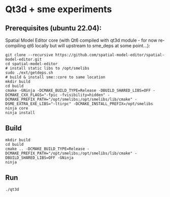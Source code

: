 # Qt3d + sme experiments

## Prerequisites (ubuntu 22.04):

Spatial Model Editor core (with Qt6 compiled with qt3d module - for now re-compiling qt6 locally but will upstream to sme_deps at some point...):

```
git clone --recursive https://github.com/spatial-model-editor/spatial-model-editor.git
cd spatial-model-editor
# install static libs to /opt/smelibs
sudo ./ext/getdeps.sh
# build & install sme::core to same location
mkdir build
cd build
cmake -GNinja -DCMAKE_BUILD_TYPE=Release -DBUILD_SHARED_LIBS=OFF -DCMAKE_CXX_FLAGS="-fpic -fvisibility=hidden" -DCMAKE_PREFIX_PATH="/opt/smelibs;/opt/smelibs/lib/cmake" -DSME_EXTRA_EXE_LIBS="-ltirpc" -DCMAKE_INSTALL_PREFIX=/opt/smelibs
ninja core
ninja install
```

## Build

```
mkdir build
cd build
cmake .. -DCMAKE_BUILD_TYPE=Release -DCMAKE_PREFIX_PATH="/opt/smelibs;/opt/smelibs/lib/cmake" -DBUILD_SHARED_LIBS=OFF -GNinja
ninja
```

## Run

```
./qt3d
```